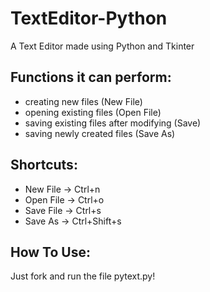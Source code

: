 # TextEditor-Python

A Text Editor made using Python and Tkinter

## Functions it can perform:
- creating new files (New File)
- opening existing files (Open File)
- saving existing files after modifying (Save)
- saving newly created files (Save As)

## Shortcuts:
- New File -> Ctrl+n
- Open File -> Ctrl+o
- Save File -> Ctrl+s
- Save As -> Ctrl+Shift+s

## How To Use:
Just fork and run the file pytext.py!
